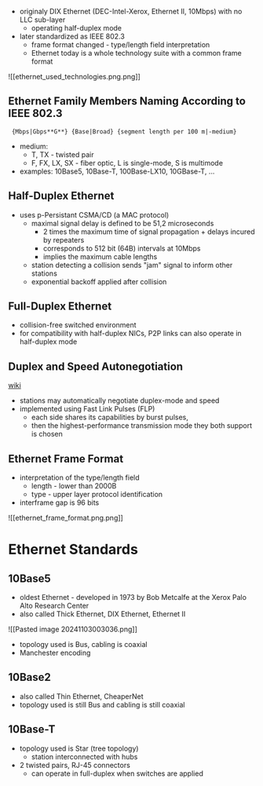 - originaly DIX Ethernet (DEC-Intel-Xerox, Ethernet II, 10Mbps) with no LLC sub-layer
	- operating half-duplex mode
- later standardized as IEEE 802.3
	- frame format changed - type/length field interpretation
	- Ethernet today is a whole technology suite with a common frame format

![[ethernet_used_technologies.png.png]]


## Ethernet Family Members Naming According to IEEE 802.3
     {Mbps|Gbps**G**} {Base|Broad} {segment length per 100 m|-medium}
- medium:
	- T, TX - twisted pair
	- F, FX, LX, SX - fiber optic, L is single-mode, S is multimode
- examples: 10Base5, 10Base-T, 100Base-LX10, 10GBase-T, ...

## Half-Duplex Ethernet
- uses p-Persistant CSMA/CD (a MAC protocol)
	- maximal signal delay is defined to be 51,2 microseconds
		- 2 times the maximum time of signal propagation + delays incured by repeaters
		- corresponds to 512 bit (64B) intervals at 10Mbps
		- implies the maximum cable lengths
	- station detecting a collision sends "jam" signal to inform other stations
	- exponential backoff applied after collision

## Full-Duplex Ethernet
- collision-free switched environment
- for compatibility with half-duplex NICs, P2P links can also operate in half-duplex mode

## Duplex and Speed Autonegotiation
[wiki](https://en.wikipedia.org/wiki/Autonegotiation?useskin=vector)
- stations may automatically negotiate duplex-mode and speed
- implemented using Fast Link Pulses (FLP)
	- each side shares its capabilities by burst pulses, 
	- then the highest-performance transmission mode they both support is chosen

## Ethernet Frame Format
- interpretation of the type/length field
	- length - lower than 2000B
	- type - upper layer protocol identification
- interframe gap is 96 bits

![[ethernet_frame_format.png.png]]

# Ethernet Standards

## 10Base5
- oldest Ethernet - developed in 1973 by Bob Metcalfe at the Xerox Palo Alto Research Center
- also called Thick Ethernet, DIX Ethernet, Ethernet II

![[Pasted image 20241103003036.png]]

- topology used is Bus, cabling is coaxial
- Manchester encoding

## 10Base2
- also called Thin Ethernet, CheaperNet
- topology used is still Bus and cabling is still coaxial

## 10Base-T
- topology used is Star (tree topology)
	- station interconnected with hubs
- 2 twisted pairs, RJ-45 connectors
	- can operate in full-duplex when switches are applied


